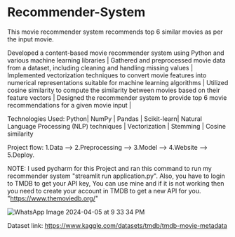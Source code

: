 # Recommender-System
This movie recommender system recommends top 6 similar movies as per the input movie.

Developed a content-based movie recommender system using Python and various machine learning libraries |
Gathered and preprocessed movie data from a dataset, including cleaning and handling missing values |
Implemented vectorization techniques to convert movie features into numerical representations suitable for machine learning algorithms |
Utilized cosine similarity to compute the similarity between movies based on their feature vectors |
Designed the recommender system to provide top 6 movie recommendations for a given movie input |

Technologies Used: Python| NumPy | Pandas | Scikit-learn| Natural Language Processing (NLP) techniques | Vectorization | Stemming | Cosine similarity

Project flow: 1.Data --> 2.Preprocessing --> 3.Model --> 4.Website --> 5.Deploy.

NOTE: I used pycharm for this Project and ran this command to run my recommender system "streamlit run application.py". Also, you have to login to TMDB to get your API key, You can use mine and if it is not working then you need to create your account in TMDB to get a new API for you. "https://www.themoviedb.org/"

![WhatsApp Image 2024-04-05 at 9 33 34 PM](https://github.com/prerakpanwar/Recommender-System/assets/40028120/78516baf-f61e-4728-b432-51b6766d363b)

Dataset link: https://www.kaggle.com/datasets/tmdb/tmdb-movie-metadata
